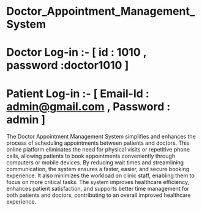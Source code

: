 # Doctor_Appointment_Management_System
 
# Doctor Log-in :- [ id : 1010 , password :doctor1010 ]

# Patient Log-in :- [ Email-Id : admin@gmail.com , Password : admin ]

The Doctor Appointment Management System simplifies and enhances the process of scheduling appointments between patients and doctors. This online platform eliminates the need for physical visits or repetitive phone calls, allowing patients to book appointments conveniently through computers or mobile devices. By reducing wait times and streamlining communication, the system ensures a faster, easier, and secure booking experience. It also minimizes the workload on clinic staff, enabling them to focus on more critical tasks. The system improves healthcare efficiency, enhances patient satisfaction, and supports better time management for both patients and doctors, contributing to an overall improved healthcare experience.
